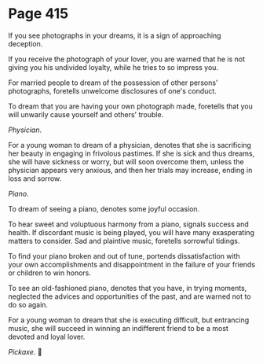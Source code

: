 # Page 415
If you see photographs in your dreams, it is a sign of approaching deception.


If you receive the photograph of your lover, you are warned
that he is not giving you his undivided loyalty, while he tries
to so impress you.


For married people to dream of the possession of other persons'
photographs, foretells unwelcome disclosures of one's conduct.


To dream that you are having your own photograph made, foretells that you
will unwarily cause yourself and others' trouble.


_Physician_.


For a young woman to dream of a physician, denotes that she
is sacrificing her beauty in engaging in frivolous pastimes.
If she is sick and thus dreams, she will have sickness or worry,
but will soon overcome them, unless the physician appears very anxious,
and then her trials may increase, ending in loss and sorrow.


_Piano_.


To dream of seeing a piano, denotes some joyful occasion.


To hear sweet and voluptuous harmony from a piano,
signals success and health. If discordant music is being played,
you will have many exasperating matters to consider.
Sad and plaintive music, foretells sorrowful tidings.


To find your piano broken and out of tune, portends dissatisfaction
with your own accomplishments and disappointment in the failure
of your friends or children to win honors.


To see an old-fashioned piano, denotes that you have, in trying moments,
neglected the advices and opportunities of the past, and are warned
not to do so again.


For a young woman to dream that she is executing difficult,
but entrancing music, she will succeed in winning an indifferent
friend to be a most devoted and loyal lover.


_Pickaxe_.
